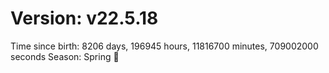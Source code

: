 # Version: v22.5.18
Time since birth: 8206 days, 196945 hours, 11816700 minutes, 709002000 seconds
Season: Spring 🌸
